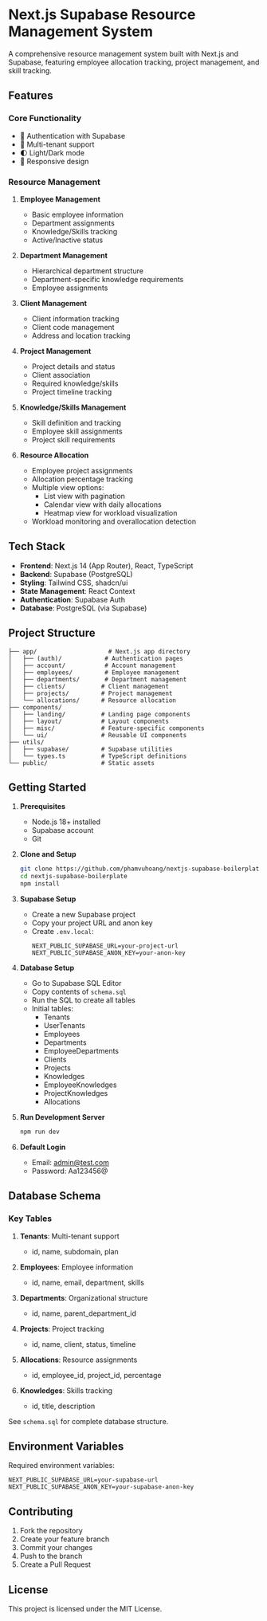 # Next.js Supabase Resource Management System

A comprehensive resource management system built with Next.js and Supabase, featuring employee allocation tracking, project management, and skill tracking.

## Features

### Core Functionality
- 🔐 Authentication with Supabase
- 👥 Multi-tenant support
- 🌓 Light/Dark mode
- 📱 Responsive design

### Resource Management
1. **Employee Management**
   - Basic employee information
   - Department assignments
   - Knowledge/Skills tracking
   - Active/Inactive status

2. **Department Management**
   - Hierarchical department structure
   - Department-specific knowledge requirements
   - Employee assignments

3. **Client Management**
   - Client information tracking
   - Client code management
   - Address and location tracking

4. **Project Management**
   - Project details and status
   - Client association
   - Required knowledge/skills
   - Project timeline tracking

5. **Knowledge/Skills Management**
   - Skill definition and tracking
   - Employee skill assignments
   - Project skill requirements

6. **Resource Allocation**
   - Employee project assignments
   - Allocation percentage tracking
   - Multiple view options:
     - List view with pagination
     - Calendar view with daily allocations
     - Heatmap view for workload visualization
   - Workload monitoring and overallocation detection

## Tech Stack

- **Frontend**: Next.js 14 (App Router), React, TypeScript
- **Backend**: Supabase (PostgreSQL)
- **Styling**: Tailwind CSS, shadcn/ui
- **State Management**: React Context
- **Authentication**: Supabase Auth
- **Database**: PostgreSQL (via Supabase)

## Project Structure

```
├── app/                    # Next.js app directory
│   ├── (auth)/            # Authentication pages
│   ├── account/           # Account management
│   ├── employees/         # Employee management
│   ├── departments/       # Department management
│   ├── clients/          # Client management
│   ├── projects/         # Project management
│   └── allocations/      # Resource allocation
├── components/
│   ├── landing/          # Landing page components
│   ├── layout/           # Layout components
│   ├── misc/             # Feature-specific components
│   └── ui/               # Reusable UI components
├── utils/
│   ├── supabase/         # Supabase utilities
│   └── types.ts          # TypeScript definitions
└── public/               # Static assets
```

## Getting Started

1. **Prerequisites**
   - Node.js 18+ installed
   - Supabase account
   - Git

2. **Clone and Setup**
   ```bash
   git clone https://github.com/phamvuhoang/nextjs-supabase-boilerplate.git
   cd nextjs-supabase-boilerplate
   npm install
   ```

3. **Supabase Setup**
   - Create a new Supabase project
   - Copy your project URL and anon key
   - Create `.env.local`:
     ```
     NEXT_PUBLIC_SUPABASE_URL=your-project-url
     NEXT_PUBLIC_SUPABASE_ANON_KEY=your-anon-key
     ```

4. **Database Setup**
   - Go to Supabase SQL Editor
   - Copy contents of `schema.sql`
   - Run the SQL to create all tables
   - Initial tables:
     - Tenants
     - UserTenants
     - Employees
     - Departments
     - EmployeeDepartments
     - Clients
     - Projects
     - Knowledges
     - EmployeeKnowledges
     - ProjectKnowledges
     - Allocations

5. **Run Development Server**
   ```bash
   npm run dev
   ```

6. **Default Login**
   - Email: admin@test.com
   - Password: Aa123456@

## Database Schema

### Key Tables
1. **Tenants**: Multi-tenant support
   - id, name, subdomain, plan

2. **Employees**: Employee information
   - id, name, email, department, skills

3. **Departments**: Organizational structure
   - id, name, parent_department_id

4. **Projects**: Project tracking
   - id, name, client, status, timeline

5. **Allocations**: Resource assignments
   - id, employee_id, project_id, percentage

6. **Knowledges**: Skills tracking
   - id, title, description

See `schema.sql` for complete database structure.

## Environment Variables

Required environment variables:
```
NEXT_PUBLIC_SUPABASE_URL=your-supabase-url
NEXT_PUBLIC_SUPABASE_ANON_KEY=your-supabase-anon-key
```

## Contributing

1. Fork the repository
2. Create your feature branch
3. Commit your changes
4. Push to the branch
5. Create a Pull Request

## License

This project is licensed under the MIT License.